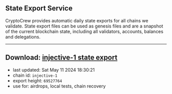 ## State Export Service
CryptoCrew provides automatic daily state exports for all chains we validate. State export files can be used as genesis files and are a snapshot of the current blockchain state, including all validators, accounts, balances and delegations.

---
**Download: [injective-1 state export](https://dl-eu2.ccvalidators.com/SERVICE/injective/injective-1_export_69527764.json)**
---

- last updated: Sat May 11 2024 18:30:21
- chain id: `injective-1`
- export height: `69527764`
- use for: airdrops, local tests, chain recovery

